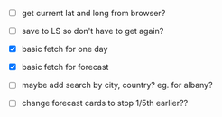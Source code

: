 - [ ] get current lat and long from browser?
- [ ] save to LS so don't have to get again?
- [x] basic fetch for one day
- [x] basic fetch for forecast

- [ ] maybe add search by city, country? eg. for albany?

- [ ] change forecast cards to stop 1/5th earlier??
